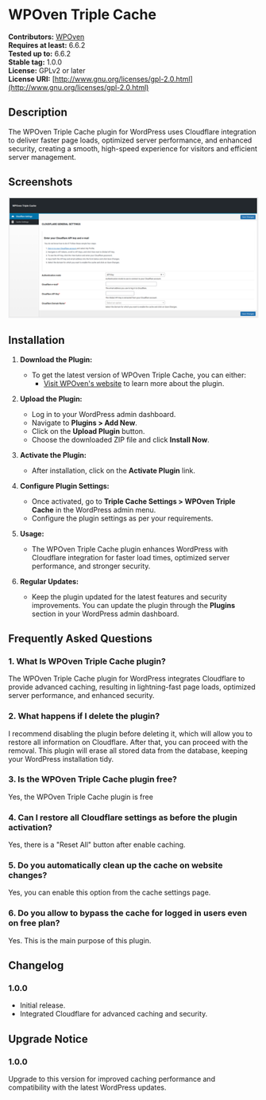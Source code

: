 # WPOven Triple Cache

**Contributors:** [WPOven](https://www.wpoven.com/)  
**Requires at least:** 6.6.2  
**Tested up to:** 6.6.2  
**Stable tag:** 1.0.0  
**License:** GPLv2 or later  
**License URI:** [http://www.gnu.org/licenses/gpl-2.0.html](http://www.gnu.org/licenses/gpl-2.0.html)  

## Description

The WPOven Triple Cache plugin for WordPress uses Cloudflare integration to deliver faster page loads, optimized server performance, and enhanced security, creating a smooth, high-speed experience for visitors and efficient server management.

## Screenshots
![Triple Cache](https://github.com/baseapp/wpoven_triplecache/blob/main/assets/screenshots/wpoven-triple-cache.png)

## Installation

1. **Download the Plugin:**
   - To get the latest version of WPOven Triple Cache, you can either:
     - [Visit WPOven's website](https://www.wpoven.com/plugins/wpoven-triple-cache) to learn more about the plugin.

2. **Upload the Plugin:**
   - Log in to your WordPress admin dashboard.
   - Navigate to **Plugins > Add New**.
   - Click on the **Upload Plugin** button.
   - Choose the downloaded ZIP file and click **Install Now**.

3. **Activate the Plugin:**
   - After installation, click on the **Activate Plugin** link.

4. **Configure Plugin Settings:**
   - Once activated, go to **Triple Cache Settings > WPOven Triple Cache** in the WordPress admin menu.
   - Configure the plugin settings as per your requirements.

5. **Usage:**
   - The WPOven Triple Cache plugin enhances WordPress with Cloudflare integration for faster load times, optimized server performance, and stronger security.

6. **Regular Updates:**
   - Keep the plugin updated for the latest features and security improvements. You can update the plugin through the **Plugins** section in your WordPress admin dashboard.

## Frequently Asked Questions

### 1. What Is WPOven Triple Cache plugin?
The WPOven Triple Cache plugin for WordPress integrates Cloudflare to provide advanced caching, resulting in lightning-fast page loads, optimized server performance, and enhanced security.

### 2. What happens if I delete the plugin?
I recommend disabling the plugin before deleting it, which will allow you to restore all information on Cloudflare. After that, you can proceed with the removal. This plugin will erase all stored data from the database, keeping your WordPress installation tidy.

### 3. Is the WPOven Triple Cache plugin free?
Yes, the WPOven Triple Cache plugin is free

### 4. Can I restore all Cloudflare settings as before the plugin activation?
Yes, there is a "Reset All" button after enable caching.

### 5. Do you automatically clean up the cache on website changes?
Yes, you can enable this option from the cache settings page.

### 6. Do you allow to bypass the cache for logged in users even on free plan?
Yes. This is the main purpose of this plugin.

## Changelog

### 1.0.0
- Initial release.
- Integrated Cloudflare for advanced caching and security.

## Upgrade Notice

### 1.0.0
Upgrade to this version for improved caching performance and compatibility with the latest WordPress updates.
